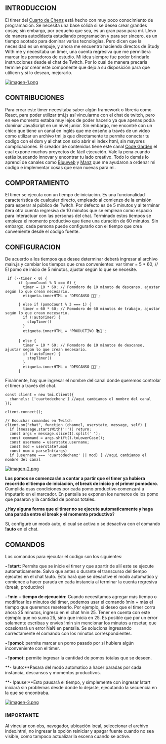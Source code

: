 
## INTRODUCCION

El timer del [Cuarto de Chenz](https://www.twitch.tv/cuartodechenz "Cuarto de Chenz") está hecho con muy poco conocimiento de programación. Se necesita una  base sólida si se desea  crear grandes cosas; sin embargo, por pequeño que sea, es un gran paso para mí. Llevo de manera autodidacta estudiando programación  y para ser sincero, es un tiempo acotado para dominar varias tecnologías. Pero dicen que la necesidad es un empuje, y ahora me encuentro haciendo directos de Study With me y necesitaba un timer, una cuenta regresiva que me permitiera marcar los pomodoros de estudio. Mi idea siempre fue poder brindarle instrucciones desde el chat de Twitch. Por lo cual de manera precaria termine por crear este componente que dejo a su disposición para que utilicen y si lo desean, mejorarlo.



[![imagen-1.png](https://i.postimg.cc/xjX3y7mW/imagen-1.png)](https://postimg.cc/NLwXQdp4)

## CONTRIBUCIONES

Para crear este timer necesitaba saber algún framework o librería como React, para poder utilizar tmi.js así vincularme con el chat de twitch, pero en ese momento estaba muy lejos de poder hacerlo ya que apenas podía dominar JavaScript en un nivel junior. Sin embargo, me encontré con un chico que tiene un canal en inglés que me enseño a través de un video como utilizar un archivo tmi.js que directamente te permite conectar tu codigo con el dom y al chat con solo abrir el index html, sin mayores complicaciones. El creador de contenidos tiene este canal [Code Garden](https://www.youtube.com/channel/UCIAW44-a_W8dGAhZDar7OmA "Code Garden") el cual expone muchos proyectos de fácil ejecución. Vale la pena cuando estás buscando innovar y encontrar tu lado creativo. Todo lo demás lo aprendí de canales como  [Bluuweb](https://bluuweb.github.io/ "Bluuweb") y [Manz](https://manz.dev/ "Manz") que me ayudaron a ordenar mi codigo e implementar cosas que eran nuevas para mi.

## COMPORTAMIENTO
El timer se ejecuta con un tiempo de iniciación. Es una funcionalidad característica de cualquier directo, empleado  al comienzo de la emisión para esperar al público de Twitch. Por defecto es de 5 minutos y al terminar itera otra cuenta regresiva de 10 minutos que se emplean como espacio para interactuar con las personas del chat. Terminado estos tiempos se empieza el momento productivo que tiene una duración de 60 minutos. Sin embargo, cada persona puede configurarlo con el tiempo que crea conveniente desde el código fuente.

## CONFIGURACION
De acuerdo a los tiempos que desee determinar deberá ingresar al archivo main.js y cambiar los tiempos que crea convenientes:
    var timer = 5 * 60; // El pomo de inicio de 5 minutos, ajustar según lo que se necesite.

     if (--timer < 0) {
          if (pomoCount % 3 === 0) {
            timer = 10 * 60; // Pomodoro de 10 minuto de descanso, ajustar según lo que crean necesario.
            etiqueta.innerHTML = 'DESCANSO 🍙🥤';

          } else if (pomoCount % 3 === 1) {
            timer = 60 * 60; // Pomodoro de 60 minutos de trabajo, ajustar según lo que crean necesario.
            if (!autoTimer) {
              stopTimer()
            }
            etiqueta.innerHTML = 'PRODUCTIVO 📚📖';

          } else {
            timer = 10 * 60; // Pomodoro de 10 minutos de descanso, ajustar según lo que crean necesario.
            if (!autoTimer) {
              stopTimer()
            }
            etiqueta.innerHTML = 'DESCANSO 🍙🥤';
          }

Finalmente, hay que ingresar el nombre del canal donde queremos controlar el timer a través del chat.

    const client = new tmi.Client({
      channels: ['cuartodechenz'] //aqui cambiamos el nombre del canal
    });

    client.connect();

    // Escuchar comandos en Twitch
    client.on("chat", function (channel, userstate, message, self) {
      if (!message.startsWith('!')) return;
      const args = message.slice(1).split(' ');
      const command = args.shift().toLowerCase();
      const username = userstate.username;
      const mod = userstate?.mod
      const num = parseInt(args)
      if (username === 'cuartodechenz' || mod) { //aqui cambiamos el nombre del canal
[![imagen-2.png](https://i.postimg.cc/QNvk6bkV/imagen-2.png)](https://postimg.cc/c6MnCfzN)

**Los pomos se comenzarán a contar a partir que el timer ya hubiera recorrido el tiempo de iniciación, el break de inicio y el primer pomodoro**. Cumplida esas condiciones por cada pomo productivo comenzará a imputarlo en el marcador. En pantalla se exponen los numeros de los pomo que pasaron y la cantidad de pomos totales.

**¿Hay alguna forma que el timer no se ejecute automaticamente y haga una parada entre el break y el momento productivo?**

Sí, configuré un modo auto, el cual se activa o se desactiva con el comando **!auto** en el chat.

## COMANDOS
Los comandos para ejecutar el codigo son los siguientes:

**- !start:** Permite que se inicie el timer y que apartir de allí este se ejecute automaticamente. Salvo que antes o durante el transcurso del tiempo ejecutes en el chat !auto. Esto hará que se desactive el modo automatico y comience a hacer parada en cada instancia al terminar la cuenta regresiva (break, productivo)

**- !min + tiempo de ejecución:** Cuando necesitamos agregar más tiempo o modificar los minutos del timer, podemos usar el comando !min + más el tiempo que queremos resetearlo. Por ejemplo, si deseo que el timer corra ahora 25 minutos, ingreso en el chat !min 25. Tener en cuenta con este ejemplo que no suma 25, sino que inicia en 25. Es posible que por un error  solamente escribas y envies !min sin mencionar los minutos a resetar, que ocasionará un error NaN en pantalla. Se soluciona ingresando correctamente el comando con los minutos correspondientes.

**- !pomoi:** permite marcar un pomo pasado por si hubiera algún inconveniente con el timer.

**- !pomot:** permite ingresar la cantidad de pomos totalas que se deseen.

**- !auto:**Pasara del modo automatico a hacer paradas por cada instancia, descansos y momentos productivos.

**- !pause:**Esto pausará el tiempo, y simplemente con ingresar !start iniciará sin problemas desde donde lo dejaste, ejecutando la secuencia en la que se encontraba.


[![imagen-3.png](https://i.postimg.cc/rwkGTwHk/imagen-3.png)](https://postimg.cc/dL5ZmwvH)

### **IMPORTANTE**
Al vincular con obs, navegador, ubicación local, seleccionar el archivo index.html, no ingresar la opción reiniciar y apagar fuente cuando no sea visible, como tampoco actualizar la escena cuando se active.
